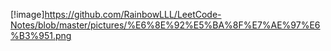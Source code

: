 [!image]https://github.com/RainbowLLL/LeetCode-Notes/blob/master/pictures/%E6%8E%92%E5%BA%8F%E7%AE%97%E6%B3%951.png

